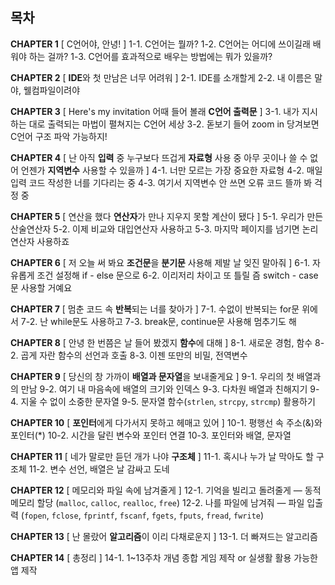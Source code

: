 ## 목차

**CHAPTER 1** \[ C언어야, 안녕! ]
1-1. C언어는 뭘까?
1-2. C언어는 어디에 쓰이길래 배워야 하는 걸까?
1-3. C언어를 효과적으로 배우는 방법에는 뭐가 있을까?

**CHAPTER 2** \[ **IDE**와 첫 만남은 너무 어려워 ]
2-1. IDE를 소개할게
2-2. 내 이름은 말야, 웰컴파일이려야

**CHAPTER 3** \[ Here's my invitation 어때 들어 볼래 **C언어 출력문** ]
3-1. 내가 지시하는 대로 출력되는 마법이 펼쳐지는 C언어 세상
3-2. 돋보기 들어 zoom in 당겨보면 C언어 구조 파악 가능하지!

**CHAPTER 4** \[ 난 아직 **입력** 중 누구보다 뜨겁게 **자료형** 사용 중 아무 곳이나 쓸 수 없어 언젠가 **지역변수** 사용할 수 있을까 ]
4-1. 너만 모르는 가장 중요한 자료형
4-2. 매일 입력 코드 작성한 너를 기다리는 중
4-3. 여기서 지역변수 안 쓰면 오류 코드 뜰까 봐 걱정 중

**CHAPTER 5** \[ 연산을 했다 **연산자**가 만나 지우지 못할 계산이 됐다 ]
5-1. 우리가 만든 산술연산자
5-2. 이제 비교와 대입연산자 사용하고
5-3. 마지막 페이지를 넘기면 논리연산자 사용하죠

**CHAPTER 6** \[ 저 오늘 써 봐요 **조건문**을 **분기문** 사용해 제발 날 잊진 말아줘 ]
6-1. 자유롭게 조건 설정해 if - else 문으로
6-2. 이리저리 차이고 또 틀릴 즘 switch - case문 사용할 거예요

**CHAPTER 7** \[ 멈춘 코드 속 **반복**되는 너를 찾아가 ]
7-1. 수없이 반복되는 for문 위에서
7-2. 난 while문도 사용하고
7-3. break문, continue문 사용해 멈추기도 해

**CHAPTER 8** \[ 안녕 한 번쯤은 날 들어 봤겠지 **함수**에 대해 ]
8-1. 새로운 경험, 함수
8-2. 곱게 자란 함수의 선언과 호출
8-3. 이젠 또만의 비밀, 전역변수

**CHAPTER 9** \[ 당신의 창 가까이 **배열과 문자열**을 보내줄게요 ]
9-1. 우리의 첫 배열과의 만남
9-2. 여기 내 마음속에 배열의 크기와 인덱스
9-3. 다차원 배열과 친해지기
9-4. 지울 수 없이 소중한 문자열
9-5. 문자열 함수(`strlen`, `strcpy`, `strcmp`) 활용하기

**CHAPTER 10** \[ **포인터**에게 다가서지 못하고 헤매고 있어 ]
10-1. 평행선 속 주소(&)와 포인터(\*)
10-2. 시간을 달린 변수와 포인터 연결
10-3. 포인터와 배열, 문자열

**CHAPTER 11** \[ 네가 말로만 듣던 개가 나야 **구조체** ]
11-1. 혹시나 누가 날 막아도 할 구조체
11-2. 변수 선언, 배열은 날 감싸고 도네

**CHAPTER 12** \[ 메모리와 파일 속에 남겨줄게 ]
12-1. 기억을 빌리고 돌려줄게 — 동적 메모리 할당 (`malloc`, `calloc`, `realloc`, `free`)
12-2. 나를 파일에 남겨줘 — 파일 입출력 (`fopen`, `fclose`, `fprintf`, `fscanf`, `fgets`, `fputs`, `fread`, `fwrite`)

**CHAPTER 13** \[ 난 몰랐어 **알고리즘**이 이리 다채로운지 ]
13-1. 더 빠져드는 알고리즘

**CHAPTER 14** \[ 총정리 ]
14-1. 1\~13주차 개념 종합 게임 제작 or 실생활 활용 가능한 앱 제작

